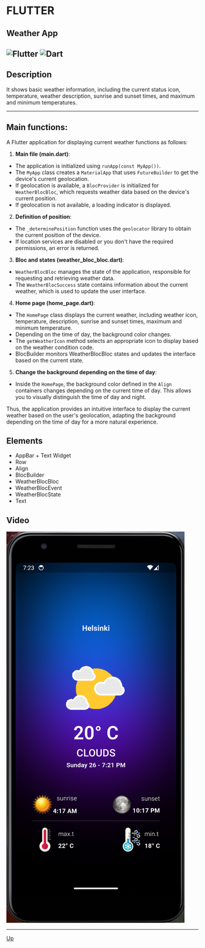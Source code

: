 <a id="anchor"></a>
# FLUTTER
## Weather App
![Flutter](https://img.shields.io/badge/Flutter-%2302569B.svg?style=for-the-badge&logo=Flutter&logoColor=white)
![Dart](https://img.shields.io/badge/dart-%230175C2.svg?style=for-the-badge&logo=dart&logoColor=white)
---
## Description
It shows basic weather information, including the current status icon, temperature, weather description, sunrise and sunset times, and maximum and minimum temperatures.
***

## Main functions:

A Flutter application for displaying current weather functions as follows:

1. **Main file (main.dart)**:
 - The application is initialized using `runApp(const MyApp())`.
 - The `MyApp` class creates a `MaterialApp` that uses `FutureBuilder` to get the device's current geolocation.
 - If geolocation is available, a `BlocProvider` is initialized for `WeatherBlocBloc`, which requests weather data based on the device's current position.
 - If geolocation is not available, a loading indicator is displayed.

2. **Definition of position**:
 - The `_determinePosition` function uses the `geolocator` library to obtain the current position of the device.
 - If location services are disabled or you don't have the required permissions, an error is returned.

3. **Bloc and states (weather_bloc_bloc.dart)**:
 - `WeatherBlocBloc` manages the state of the application, responsible for requesting and retrieving weather data.
 - The `WeatherBlocSuccess` state contains information about the current weather, which is used to update the user interface.

4. **Home page (home_page.dart)**:
 - The `HomePage` class displays the current weather, including weather icon, temperature, description, sunrise and sunset times, maximum and minimum temperature.
 - Depending on the time of day, the background color changes.
 - The `getWeatherIcon` method selects an appropriate icon to display based on the weather condition code.
 - BlocBuilder monitors WeatherBlocBloc states and updates the interface based on the current state.

5. **Change the background depending on the time of day**:
 - Inside the `HomePage`, the background color defined in the `Align` containers changes depending on the current time of day. This allows you to visually distinguish the time of day and night.

<!-- 6. **Using the Intl library**:
 - The `intl` library is used to format date and time. For example, sunrise and sunset times are displayed in a user-friendly format. -->

Thus, the application provides an intuitive interface to display the current weather based on the user's geolocation, adapting the background depending on the time of day for a more natural experience.

## Elements
  
* AppBar + Text Widget
* Row
* Align
* BlocBuilder
* WeatherBlocBloc
* WeatherBlocEvent
* WeatherBlocState
* Text 

## Video

![dotCMS logo](assets/WA.png) 

___
[Up](#anchor)
